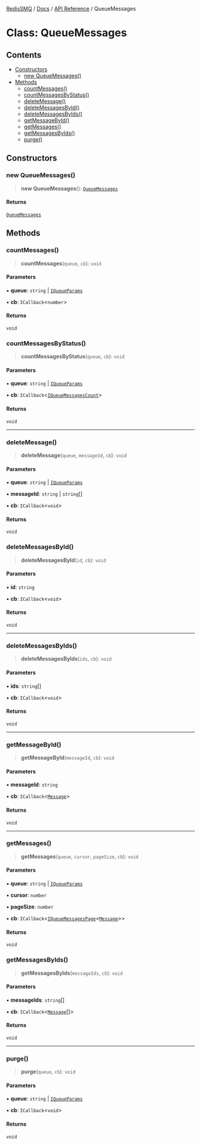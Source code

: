 [RedisSMQ](../../../README.md) / [Docs](../../README.md) / [API Reference](../README.md) / QueueMessages

# Class: QueueMessages

## Contents

- [Constructors](QueueMessages.md#constructors)
  - [new QueueMessages()](QueueMessages.md#new-queuemessages)
- [Methods](QueueMessages.md#methods)
  - [countMessages()](QueueMessages.md#countmessages)
  - [countMessagesByStatus()](QueueMessages.md#countmessagesbystatus)
  - [deleteMessage()](QueueMessages.md#deletemessage)
  - [deleteMessagesById()](QueueMessages.md#deletemessagesbyid)
  - [deleteMessagesByIds()](QueueMessages.md#deletemessagesbyids)
  - [getMessageById()](QueueMessages.md#getmessagebyid)
  - [getMessages()](QueueMessages.md#getmessages)
  - [getMessagesByIds()](QueueMessages.md#getmessagesbyids)
  - [purge()](QueueMessages.md#purge)

## Constructors

### new QueueMessages()

> **new QueueMessages**(): [`QueueMessages`](QueueMessages.md)

#### Returns

[`QueueMessages`](QueueMessages.md)

## Methods

### countMessages()

> **countMessages**(`queue`, `cb`): `void`

#### Parameters

▪ **queue**: `string` | [`IQueueParams`](../interfaces/IQueueParams.md)

▪ **cb**: `ICallback`<`number`>

#### Returns

`void`

### countMessagesByStatus()

> **countMessagesByStatus**(`queue`, `cb`): `void`

#### Parameters

▪ **queue**: `string` | [`IQueueParams`](../interfaces/IQueueParams.md)

▪ **cb**: `ICallback`<[`IQueueMessagesCount`](../interfaces/IQueueMessagesCount.md)>

#### Returns

`void`

***

### deleteMessage()

> **deleteMessage**(`queue`, `messageId`, `cb`): `void`

#### Parameters

▪ **queue**: `string` | [`IQueueParams`](../interfaces/IQueueParams.md)

▪ **messageId**: `string` | `string`[]

▪ **cb**: `ICallback`<`void`>

#### Returns

`void`

### deleteMessagesById()

> **deleteMessagesById**(`id`, `cb`): `void`

#### Parameters

▪ **id**: `string`

▪ **cb**: `ICallback`<`void`>

#### Returns

`void`

***

### deleteMessagesByIds()

> **deleteMessagesByIds**(`ids`, `cb`): `void`

#### Parameters

▪ **ids**: `string`[]

▪ **cb**: `ICallback`<`void`>

#### Returns

`void`

***

### getMessageById()

> **getMessageById**(`messageId`, `cb`): `void`

#### Parameters

▪ **messageId**: `string`

▪ **cb**: `ICallback`<[`Message`](Message.md)>

#### Returns

`void`

***

### getMessages()

> **getMessages**(`queue`, `cursor`, `pageSize`, `cb`): `void`

#### Parameters

▪ **queue**: `string` | [`IQueueParams`](../interfaces/IQueueParams.md)

▪ **cursor**: `number`

▪ **pageSize**: `number`

▪ **cb**: `ICallback`<[`IQueueMessagesPage`](../interfaces/IQueueMessagesPage.md)<[`Message`](Message.md)>>

#### Returns

`void`

### getMessagesByIds()

> **getMessagesByIds**(`messageIds`, `cb`): `void`

#### Parameters

▪ **messageIds**: `string`[]

▪ **cb**: `ICallback`<[`Message`](Message.md)[]>

#### Returns

`void`

***

### purge()

> **purge**(`queue`, `cb`): `void`

#### Parameters

▪ **queue**: `string` | [`IQueueParams`](../interfaces/IQueueParams.md)

▪ **cb**: `ICallback`<`void`>

#### Returns

`void`

